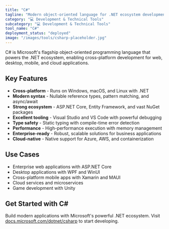 ```yaml
---
title: "C#"
tagline: "Modern object-oriented language for .NET ecosystem development"
category: "💻 Development & Technical Tools"
subcategory: "💻 Development & Technical Tools"
tool_name: "C#"
deployment_status: "deployed"
image: "/images/tools/csharp-placeholder.jpg"
---
```

C# is Microsoft's flagship object-oriented programming language that powers the .NET ecosystem, enabling cross-platform development for web, desktop, mobile, and cloud applications.

## Key Features

- **Cross-platform** - Runs on Windows, macOS, and Linux with .NET
- **Modern syntax** - Nullable reference types, pattern matching, and async/await
- **Strong ecosystem** - ASP.NET Core, Entity Framework, and vast NuGet packages
- **Excellent tooling** - Visual Studio and VS Code with powerful debugging
- **Type safety** - Static typing with compile-time error detection
- **Performance** - High-performance execution with memory management
- **Enterprise-ready** - Robust, scalable solutions for business applications
- **Cloud-native** - Native support for Azure, AWS, and containerization

## Use Cases

- Enterprise web applications with ASP.NET Core
- Desktop applications with WPF and WinUI
- Cross-platform mobile apps with Xamarin and MAUI
- Cloud services and microservices
- Game development with Unity

## Get Started with C#

Build modern applications with Microsoft's powerful .NET ecosystem. Visit [docs.microsoft.com/dotnet/csharp](https://docs.microsoft.com/dotnet/csharp) to start developing.
